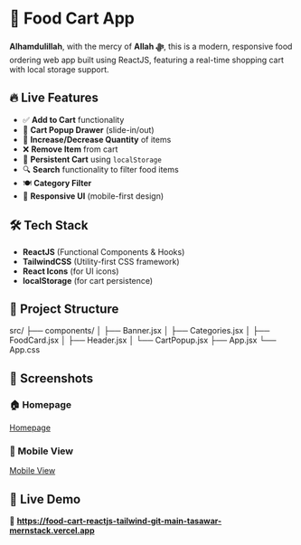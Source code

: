 # 🍔 Food Cart App

**Alhamdulillah**, with the mercy of **Allah ﷻ**, this is a modern, responsive food ordering web app built using ReactJS, featuring a real-time shopping cart with local storage support.

## 🔥 Live Features

- ✅ **Add to Cart** functionality
- 🛒 **Cart Popup Drawer** (slide-in/out)
- 🔢 **Increase/Decrease Quantity** of items
- ❌ **Remove Item** from cart
- 💾 **Persistent Cart** using `localStorage`
- 🔍 **Search** functionality to filter food items
- 🍽️ **Category Filter**
- 📱 **Responsive UI** (mobile-first design)

## 🛠️ Tech Stack

- **ReactJS** (Functional Components & Hooks)
- **TailwindCSS** (Utility-first CSS framework)
- **React Icons** (for UI icons)
- **localStorage** (for cart persistence)

## 📂 Project Structure

src/
├── components/
│ ├── Banner.jsx
│ ├── Categories.jsx
│ ├── FoodCard.jsx
│ ├── Header.jsx
│ └── CartPopup.jsx
├── App.jsx
└── App.css

## 📸 Screenshots

### 🏠 Homepage

[Homepage](screenshots/homepage.png)

### 📱 Mobile View

[Mobile View](screenshots/mobileView.png)

## 📸 Live Demo

🚀 **https://food-cart-reactjs-tailwind-git-main-tasawar-mernstack.vercel.app**
